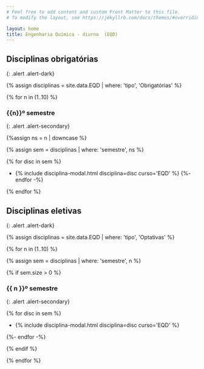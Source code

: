 ```yaml
---
# Feel free to add content and custom Front Matter to this file.
# To modify the layout, see https://jekyllrb.com/docs/themes/#overriding-theme-defaults

layout: home
title: Engenharia Química - diurno  (EQD)
---
```


## Disciplinas obrigatórias
{: .alert .alert-dark}

{% assign disciplinas = site.data.EQD | where: 'tipo', 'Obrigatórias' %}

{% for n in (1..10) %}

### {{n}}º semestre
{: .alert .alert-secondary}

{%assign ns = n | downcase %}

{% assign sem = disciplinas | where: 'semestre', ns %}

{% for disc in sem %}
- {% include disciplina-modal.html disciplina=disc curso='EQD' %}
{%- endfor -%}

{% endfor %}

## Disciplinas eletivas
{: .alert .alert-dark}

{% assign disciplinas = site.data.EQD | where: 'tipo', 'Optativas' %}

{% for n in (1..10) %}

{% assign sem = disciplinas | where: 'semestre', n %}

{% if sem.size > 0 %}

### {{ n }}º semestre
{: .alert .alert-secondary}

{% for disc in sem %}

- {% include disciplina-modal.html disciplina=disc curso='EQD' %}

{%- endfor -%}

{% endif %}

{% endfor %}
